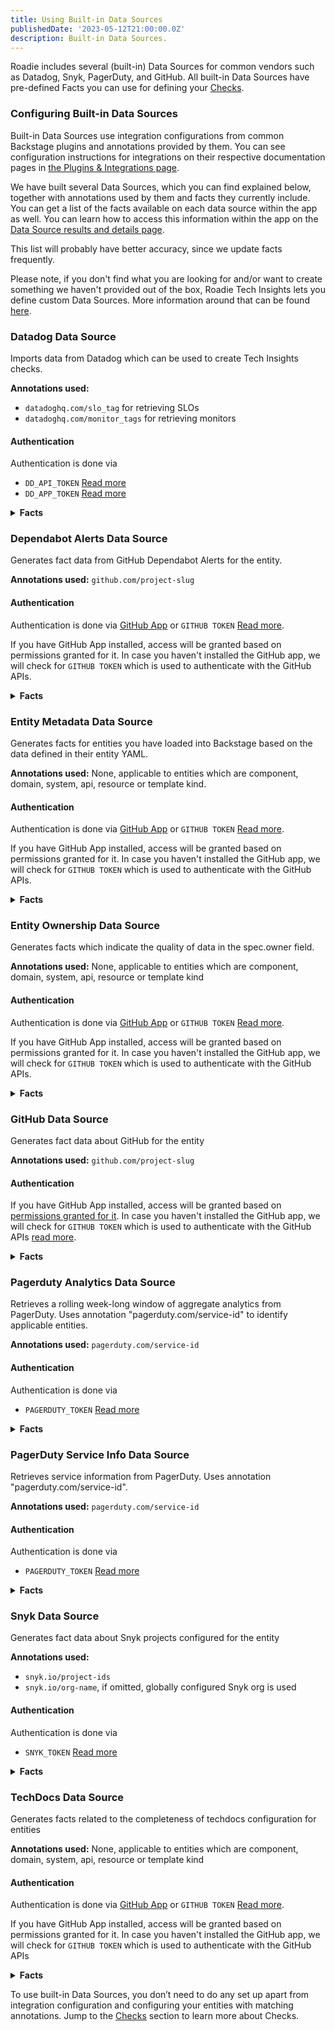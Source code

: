 ```yaml
---
title: Using Built-in Data Sources
publishedDate: '2023-05-12T21:00:00.0Z'
description: Built-in Data Sources.
---
```


 Roadie includes several (built-in) Data Sources for common vendors such as Datadog, Snyk, PagerDuty, and GitHub. All built-in Data Sources have pre-defined Facts you can use for defining your [Checks](../checks/).

### Configuring Built-in Data Sources

Built-in Data Sources use integration configurations from common Backstage plugins and annotations provided by them. You can see configuration instructions for integrations on their respective documentation pages in [the Plugins & Integrations page](/docs/integrations/).

We have built several Data Sources, which you can find explained below, together with annotations used by them and facts they currently include. You can get a list of the facts available on each data source within the app as well. You can learn how to access this information within the app on the [Data Source results and details page](../data-source-details/).

This list will probably have better accuracy, since we update facts frequently. 

Please note, if you don't find what you are looking for and/or want to create something we haven't provided out of the box, Roadie Tech Insights lets you define custom Data Sources. More information around that can be found [here](../define-custom-data-sources/).

### Datadog Data Source

Imports data from Datadog which can be used to create Tech Insights checks.

**Annotations used:** 
 * `datadoghq.com/slo_tag` for retrieving SLOs 
 * `datadoghq.com/monitor_tags` for retrieving monitors
 
#### Authentication
Authentication is done via 
* `DD_API_TOKEN` [Read more](https://docs.datadoghq.com/api/latest/)
* `DD_APP_TOKEN` [Read more](https://docs.datadoghq.com/api/latest/)

<details>
<summary><b> Facts </b></summary>

| Name | Description          |
| ------- | ------------------ |
| Slo Count  | Number of SLOs configured in datadog matched based on the annotated tag.|
| Monitor Count | Number of monitors configured in datadog with tags matching the monitor_tags annotation. |

</details>

### Dependabot Alerts Data Source

Generates fact data from GitHub Dependabot Alerts for the entity.

**Annotations used:** `github.com/project-slug`
 
#### Authentication
Authentication is done via [GitHub App](../../details/github-app-permissions/) or
`GITHUB TOKEN` [Read more](../../integrations/github-token/). 

If you have GitHub App installed, access will be granted based on permissions granted for it. In case you haven't installed the GitHub app, we will check for `GITHUB TOKEN` which is  used to authenticate with the GitHub APIs.

<details>
<summary><b> Facts </b></summary>
 
| Name | Description          |
| ------- | ------------------ |
| Open Alerts  | Number of Dependabot alerts with state "open".|
| Dismissed Alerts | Number of Dependabot alerts with state "dismissed".|
| Dismissed Without Reason Alerts | Number of Dependabot alerts with state "dismissed" that don\'t have dismissed_reason set.|
| Dismissed Without Comment Alerts | Number of Dependabot alerts with state "dismissed" that don\'t have dismissed_comment set.|
| Fixed Alerts |Number of Dependabot alerts with state "fixed".|
| Open Critical Severity Alerts | Number of open Dependabot alerts with "critical" severity.|
| Open High Severity Alerts | Number of open Dependabot alerts with "high" severity.|
| Open Medium Severity Alerts | Number of open Dependabot alerts with "medium" severity.|
| Open Low Severity Alerts | Number of open Dependabot alerts with "low" severity.|
| Dissmissed Critical Severity Alerts | Number of dismissed Dependabot alerts with "critical" severity.|
| Dissmissed High Severity Alerts | Number of dismissed Dependabot alerts with "high" severity.|
| Dissmissed Medium Severity Alerts | Number of dismissed Dependabot alerts with "medium" severity.|
| Dissmissed Low Severity Alerts | Number of dismissed Dependabot alerts with "low" severity.|
| Fixed Critical Severity Alerts | Number of fixed Dependabot alerts with "critical" severity.|
| Fixed High Severity Alerts | Number of fixed Dependabot alerts with "high" severity.|
| Fixed Medium Severity Alerts | Number of fixed Dependabot alerts with "medium" severity.|
| Fixed Low Severity Alerts | Number of fixed Dependabot alerts with "low" severity.|
| Oldest Open Alert Publish Date| Oldest alert publish date with state "open".|
| Oldest Open Alert Update Date| Oldest alert update date with state "open".|

</details>

### Entity Metadata Data Source

Generates facts for entities you have loaded into Backstage based on the data defined in their entity YAML.

**Annotations used:** None, applicable to entities which are component, domain, system, api, resource or template kind.

#### Authentication
Authentication is done via [GitHub App](../../details/github-app-permissions/) or
`GITHUB TOKEN` [Read more](../../integrations/github-token/). 

If you have GitHub App installed, access will be granted based on permissions granted for it. In case you haven't installed the GitHub app, we will check for `GITHUB TOKEN` which is  used to authenticate with the GitHub APIs.

<details>
<summary> <b>Facts</b> </summary>

| Name | Description          |
| ------- | ------------------ |
| Has Title  | The entity has a title in metadata.|
| Has Description| The entity has a description in metadata.|
| Has Relationship | Has relationships defined to other entities.|
| Has Tags | The entity has tags in metadata.|
| Kind | The entity kind.|
| Name | The entity name.|
| Namespace | The entity namespace.|
| Title | The entity title.|
| Description | The entity description.|
| Type | The entity type.|
| Lifecycle | The entity lifecycle.|
| GitHub Project Slug | The entity's Github project slug. |
| Tags | The entity's tags.|
| Owner | The entity owner.|
| Annotation Keys | The entity annotation keys.|
| Label Keys | The entity label keys.|
| Link Urls | Links urls associated with the entity.|

</details>

### Entity Ownership Data Source

Generates facts which indicate the quality of data in the spec.owner field.

**Annotations used:** None, applicable to entities which are component, domain, system, api, resource or template kind
 
#### Authentication
Authentication is done via [GitHub App](../../details/github-app-permissions/) or
`GITHUB TOKEN` [Read more](../../integrations/github-token/). 

If you have GitHub App installed, access will be granted based on permissions granted for it. In case you haven't installed the GitHub app, we will check for `GITHUB TOKEN` which is  used to authenticate with the GitHub APIs. 

<details>
<summary> <b>Facts</b> </summary>

| Name | Description          |
| ------- | ------------------ |
| Has Owner  | The spec.owner field is set.|
| Has Group Owner | The spec.owner field is set and refers to a group.|
| Has Relationship | Has relationships defined to other entities.|
| Owner | The entity owner.|
| System | The system that the entity belongs to.|
| Depends On | An array of entity references to the components and resources that the entity depends on.|
| Dependency of | An array of entity references to the components and resources that the resource is a dependency. |
| Consumes APIs | An array of entity references to the APIs that are consumed by the entity.|
| Provides APIs | An array of entity references to the APIs that are provided by the entity.|
| Subcomponent Of | An entity reference to another component of which the entity is a part.|

</details>

### GitHub Data Source

Generates fact data about GitHub for the entity

**Annotations used:** `github.com/project-slug`

#### Authentication

If you have GitHub App installed, access will be granted based on [permissions granted for it](../../details/github-app-permissions/). In case you haven't installed the GitHub app, we will check for `GITHUB TOKEN` which is  used to authenticate with the GitHub APIs [read more](../../integrations/github-token/).

<details>
<summary><b> Facts </b> </summary>

| Name | Description          |
| ------- | ------------------ |
| Amount Of Open Pull Requests | Number of GitHub pull requests configured for this entity.|

</details>

### Pagerduty Analytics Data Source

Retrieves a rolling week-long window of aggregate analytics from PagerDuty. Uses annotation "pagerduty.com/service-id" to identify applicable entities.

**Annotations used:** `pagerduty.com/service-id`

#### Authentication
Authentication is done via 
* `PAGERDUTY_TOKEN` [Read more](../../integrations/pagerduty/)

<details>
<summary> <b>Facts</b> </summary>

| Name | Description          |
| ------- | ------------------ |
| Mean Assignment Count  | Mean count of instances where responders were assigned an incident (including through reassignment or escalation) or accepted a responder request.|
| Mean Engaged Seconds | Mean engaged time across all responders for incidents that match the given filters. Engaged time is measured from the time a user engages with an incident (by acknowledging or accepting a responder request) until the incident is resolved. This may include periods in which the incidents was snoozed.|
| Mean Engaged User Count | Mean number of users who engaged with an incident. Engaged is defined as acknowledging an incident or accepting a responder request in it.|
| Mean Seconds To Engage | A measure of people response time. This metric measures the time from the first user engagement (acknowledge or responder accept) to the last. This metric is only used for incidents with multiple responders; for incidents with one or no engaged users, this value is null.|
| Mean Seconds To First Ack | Mean time between the start of an incident, and the first responder to acknowledge.|
| Mean Seconds To Mobilize | Mean time between the start of an incident, and the last additional responder to acknowledge. For incidents with one or no engaged users, this value is null. |
| Mean Seconds To Resolve | Mean time from when an incident was triggered until it was resolved.|
| Total Business Hour Interruptions | Total number of unique interruptions during business hours. Business hour: 8am-6pm Mon-Fri, based on the user’s time zone.|
| Total Engaged Seconds | Total engaged time across all responders for incidents. Engaged time is measured from the time a user engages with an incident (by acknowledging or accepting a responder request) until the incident is resolved. This may include periods in which the incidents was snoozed.|
| Total Escalation count | Total count of instances where an incident is escalated between responders assigned to an escalation policy.|
| Total Incident count | The total number of incidents that were created.|
| Total Off Hour Interruptions | Total number of unique interruptions during off hours. Off hour: 6pm-10pm Mon-Fri and all day Sat-Sun, based on the user’s time zone.|
| Total Sleep Hour Interruptions | Total number of unique interruptions during sleep hours. Sleep hour: 10pm-8am every day, based on the user’s time zone.|
| Total Snoozed Seconds | Total number of seconds incidents were snoozed.|
| Up Time Pct | The percentage of time in the defined date range that the service was not interrupted by a major incident.|

</details>

### PagerDuty Service Info Data Source

Retrieves service information from PagerDuty. Uses annotation "pagerduty.com/service-id".

**Annotations used:** `pagerduty.com/service-id`
#### Authentication
Authentication is done via 
* `PAGERDUTY_TOKEN` [Read more](../../integrations/pagerduty/)

<details>
<summary> <b>Facts</b> </summary>

| Name | Description          |
| ------- | ------------------ |
| Has Scheduled Actions  | A Boolean indicating if the service has automatic scheduled actions configured.|
| Has Description | A Boolean indicating if the service has a description.|
| Has Support Hours Set | A Boolean indicating if the service has at least one day of the week of support hours assigned to it in PagerDuty.|
| Has Escalation Policy | A Boolean indicating if the service has escalation policy assigned to it in PagerDuty.|
| Has Teams Assigned | A Boolean indicating if the service has teams assigned to it in PagerDuty.|
| Alert Creation Type | Alert creation type of the service. Determines whether a service creates only incidents, or both alerts and incidents. Applicable values are "create_incidents" or "create_alerts_and_incidents".|
| Integration Types | A set of integration types configured for the service.|
| Latest Incident | Creation Datetime of the latest incident for the service. Defaults to Epoch 0.|

</details>

### Snyk Data Source

Generates fact data about Snyk projects configured for the entity

**Annotations used:** 
  * `snyk.io/project-ids` 
  * `snyk.io/org-name`, if omitted, globally configured Snyk org is used

#### Authentication
Authentication is done via 
* `SNYK_TOKEN` [Read more](../../integrations/snyk/)
  
<details>
<summary> <b>Facts</b> </summary>

| Name | Description          |
| ------- | ------------------ |
| Amount of Projects  | Number of Snyk projects configured for this entity.|
| Test Frequencies | A collection of test frequencies configured for the projects of the entity. Individual values can be 'daily', 'weekly or 'never'.|
| Monitored Statuses | A collection of monitored statuses for the projects of the entity. Individual values can be either true or false.|
| Total Dependencies | Sum of all dependencies across all Snyk projects for this entity.|
| Low Severity Issue Count | Sum of all low severity issues across all Snyk projects for this entity.|
| Medium Severity Issue Count | Sum of all medium severity issues across all Snyk projects for this entity.|
| High Severity Issue Count | Sum of all high severity issues across all Snyk projects for this entity.|
| Critical Severity Issue Count Incident | Sum of all critical severity issues across all Snyk projects for this entity.|
| Last Tested Date | Latest test timestamp of any Snyk project configured for this entity.|
| Tags | A collection of tags for the projects of the entity. Stored as "key=value" strings.|
| Criticality Attributes | A collection of attributes under "criticality" key for the projects of the entity.|
| Environment Attributes | A collection of attributes under "environment" key for the projects of the entity.|
| Lifecycle Attributes | A collection of attributes under "lifecycle" key for the projects of the entity.|

</details>

### TechDocs Data Source

Generates facts related to the completeness of techdocs configuration for entities

**Annotations used:** None, applicable to entities which are component, domain, system, api, resource or template kind

#### Authentication
Authentication is done via [GitHub App](../../details/github-app-permissions/) or
`GITHUB TOKEN` [Read more](../../integrations/github-token/). 

If you have GitHub App installed, access will be granted based on permissions granted for it. In case you haven't installed the GitHub app, we will check for `GITHUB TOKEN` which is  used to authenticate with the GitHub APIs

<details>
<summary> <b>Facts</b> </summary>

| Name | Description          |
| ------- | ------------------ |
|  Has Annotation Backstage Io Techdocs Ref | The entity has a TechDocs reference annotation.|

</details>

To use built-in Data Sources, you don’t need to do any set up apart from integration configuration and configuring your entities with matching annotations. Jump to the [Checks](../checks/) section to learn more about Checks.
